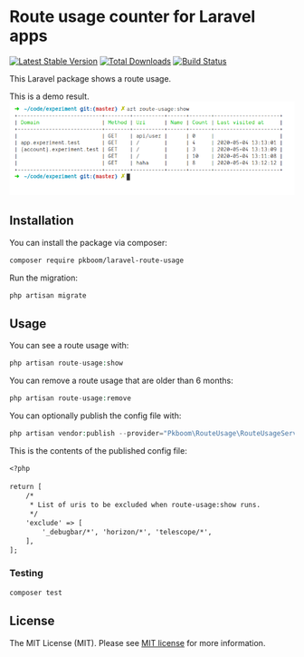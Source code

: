 # Route usage counter for Laravel apps

[![Latest Stable Version](https://poser.pugx.org/pkboom/laravel-route-usage/v/stable)](https://packagist.org/packages/pkboom/laravel-route-usage)
[![Total Downloads](https://poser.pugx.org/pkboom/laravel-route-usage/downloads)](https://packagist.org/packages/pkboom/laravel-route-usage)
[![Build Status](https://travis-ci.com/pkboom/laravel-route-usage.svg?branch=master)](https://travis-ci.com/pkboom/laravel-route-usage)

This Laravel package shows a route usage.

This is a demo result.
<img src="/images/result.png" width="800"  title="result">

## Installation

You can install the package via composer:

```bash
composer require pkboom/laravel-route-usage
```

Run the migration:

```bash
php artisan migrate
```

## Usage

You can see a route usage with:

```php
php artisan route-usage:show
```

You can remove a route usage that are older than 6 months:

```php
php artisan route-usage:remove
```

You can optionally publish the config file with:

```php
php artisan vendor:publish --provider="Pkboom\RouteUsage\RouteUsageServiceProvider" --tag="config"
```

This is the contents of the published config file:

```
<?php

return [
    /*
     * List of uris to be excluded when route-usage:show runs.
     */
    'exclude' => [
        '_debugbar/*', 'horizon/*', 'telescope/*',
    ],
];
```

### Testing

```bash
composer test
```

## License

The MIT License (MIT). Please see [MIT license](http://opensource.org/licenses/MIT) for more information.
